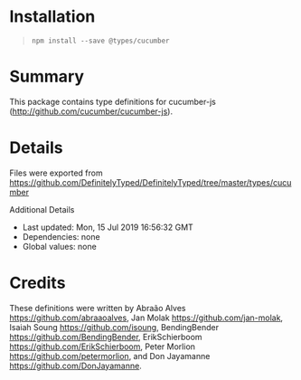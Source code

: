 # Installation
> `npm install --save @types/cucumber`

# Summary
This package contains type definitions for cucumber-js (http://github.com/cucumber/cucumber-js).

# Details
Files were exported from https://github.com/DefinitelyTyped/DefinitelyTyped/tree/master/types/cucumber

Additional Details
 * Last updated: Mon, 15 Jul 2019 16:56:32 GMT
 * Dependencies: none
 * Global values: none

# Credits
These definitions were written by Abraão Alves <https://github.com/abraaoalves>, Jan Molak <https://github.com/jan-molak>, Isaiah Soung <https://github.com/isoung>, BendingBender <https://github.com/BendingBender>, ErikSchierboom <https://github.com/ErikSchierboom>, Peter Morlion <https://github.com/petermorlion>, and Don Jayamanne <https://github.com/DonJayamanne>.
